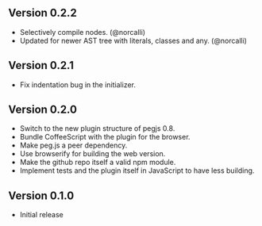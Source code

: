 ## Version 0.2.2
* Selectively compile nodes. (@norcalli)
* Updated for newer AST tree with literals, classes and any. (@norcalli)

## Version 0.2.1
* Fix indentation bug in the initializer.

## Version 0.2.0
* Switch to the new plugin structure of pegjs 0.8.
* Bundle CoffeeScript with the plugin for the browser.
* Make peg.js a peer dependency.
* Use browserify for building the web version.
* Make the github repo itself a valid npm module.
* Implement tests and the plugin itself in JavaScript to have less building.

## Version 0.1.0
* Initial release
